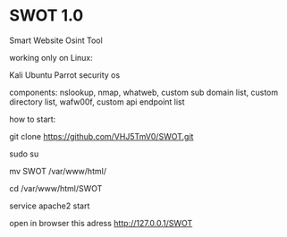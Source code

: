 # SWOT 1.0
Smart Website Osint Tool

working only on Linux: 

Kali
Ubuntu
Parrot security os

components: nslookup, nmap, whatweb, custom sub domain list, custom directory list, wafw00f, custom api endpoint list

how to start: 

git clone https://github.com/VHJ5TmV0/SWOT.git

sudo su

mv SWOT /var/www/html/

cd /var/www/html/SWOT

service apache2 start

open in browser this adress http://127.0.0.1/SWOT
